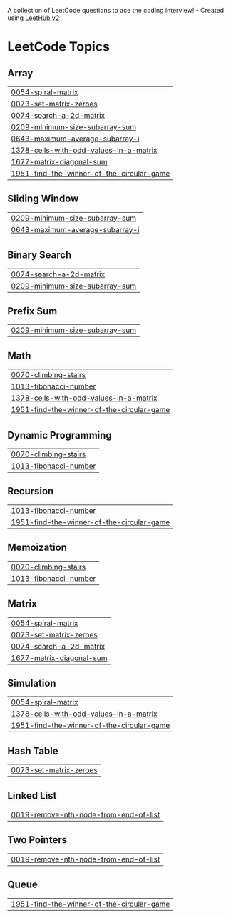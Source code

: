A collection of LeetCode questions to ace the coding interview! - Created using [LeetHub v2](https://github.com/arunbhardwaj/LeetHub-2.0)
<!---LeetCode Topics Start-->
# LeetCode Topics
## Array
|  |
| ------- |
| [0054-spiral-matrix](https://github.com/AripalliChethan/leetcode/tree/master/0054-spiral-matrix) |
| [0073-set-matrix-zeroes](https://github.com/AripalliChethan/leetcode/tree/master/0073-set-matrix-zeroes) |
| [0074-search-a-2d-matrix](https://github.com/AripalliChethan/leetcode/tree/master/0074-search-a-2d-matrix) |
| [0209-minimum-size-subarray-sum](https://github.com/AripalliChethan/leetcode/tree/master/0209-minimum-size-subarray-sum) |
| [0643-maximum-average-subarray-i](https://github.com/AripalliChethan/leetcode/tree/master/0643-maximum-average-subarray-i) |
| [1378-cells-with-odd-values-in-a-matrix](https://github.com/AripalliChethan/leetcode/tree/master/1378-cells-with-odd-values-in-a-matrix) |
| [1677-matrix-diagonal-sum](https://github.com/AripalliChethan/leetcode/tree/master/1677-matrix-diagonal-sum) |
| [1951-find-the-winner-of-the-circular-game](https://github.com/AripalliChethan/leetcode/tree/master/1951-find-the-winner-of-the-circular-game) |
## Sliding Window
|  |
| ------- |
| [0209-minimum-size-subarray-sum](https://github.com/AripalliChethan/leetcode/tree/master/0209-minimum-size-subarray-sum) |
| [0643-maximum-average-subarray-i](https://github.com/AripalliChethan/leetcode/tree/master/0643-maximum-average-subarray-i) |
## Binary Search
|  |
| ------- |
| [0074-search-a-2d-matrix](https://github.com/AripalliChethan/leetcode/tree/master/0074-search-a-2d-matrix) |
| [0209-minimum-size-subarray-sum](https://github.com/AripalliChethan/leetcode/tree/master/0209-minimum-size-subarray-sum) |
## Prefix Sum
|  |
| ------- |
| [0209-minimum-size-subarray-sum](https://github.com/AripalliChethan/leetcode/tree/master/0209-minimum-size-subarray-sum) |
## Math
|  |
| ------- |
| [0070-climbing-stairs](https://github.com/AripalliChethan/leetcode/tree/master/0070-climbing-stairs) |
| [1013-fibonacci-number](https://github.com/AripalliChethan/leetcode/tree/master/1013-fibonacci-number) |
| [1378-cells-with-odd-values-in-a-matrix](https://github.com/AripalliChethan/leetcode/tree/master/1378-cells-with-odd-values-in-a-matrix) |
| [1951-find-the-winner-of-the-circular-game](https://github.com/AripalliChethan/leetcode/tree/master/1951-find-the-winner-of-the-circular-game) |
## Dynamic Programming
|  |
| ------- |
| [0070-climbing-stairs](https://github.com/AripalliChethan/leetcode/tree/master/0070-climbing-stairs) |
| [1013-fibonacci-number](https://github.com/AripalliChethan/leetcode/tree/master/1013-fibonacci-number) |
## Recursion
|  |
| ------- |
| [1013-fibonacci-number](https://github.com/AripalliChethan/leetcode/tree/master/1013-fibonacci-number) |
| [1951-find-the-winner-of-the-circular-game](https://github.com/AripalliChethan/leetcode/tree/master/1951-find-the-winner-of-the-circular-game) |
## Memoization
|  |
| ------- |
| [0070-climbing-stairs](https://github.com/AripalliChethan/leetcode/tree/master/0070-climbing-stairs) |
| [1013-fibonacci-number](https://github.com/AripalliChethan/leetcode/tree/master/1013-fibonacci-number) |
## Matrix
|  |
| ------- |
| [0054-spiral-matrix](https://github.com/AripalliChethan/leetcode/tree/master/0054-spiral-matrix) |
| [0073-set-matrix-zeroes](https://github.com/AripalliChethan/leetcode/tree/master/0073-set-matrix-zeroes) |
| [0074-search-a-2d-matrix](https://github.com/AripalliChethan/leetcode/tree/master/0074-search-a-2d-matrix) |
| [1677-matrix-diagonal-sum](https://github.com/AripalliChethan/leetcode/tree/master/1677-matrix-diagonal-sum) |
## Simulation
|  |
| ------- |
| [0054-spiral-matrix](https://github.com/AripalliChethan/leetcode/tree/master/0054-spiral-matrix) |
| [1378-cells-with-odd-values-in-a-matrix](https://github.com/AripalliChethan/leetcode/tree/master/1378-cells-with-odd-values-in-a-matrix) |
| [1951-find-the-winner-of-the-circular-game](https://github.com/AripalliChethan/leetcode/tree/master/1951-find-the-winner-of-the-circular-game) |
## Hash Table
|  |
| ------- |
| [0073-set-matrix-zeroes](https://github.com/AripalliChethan/leetcode/tree/master/0073-set-matrix-zeroes) |
## Linked List
|  |
| ------- |
| [0019-remove-nth-node-from-end-of-list](https://github.com/AripalliChethan/leetcode/tree/master/0019-remove-nth-node-from-end-of-list) |
## Two Pointers
|  |
| ------- |
| [0019-remove-nth-node-from-end-of-list](https://github.com/AripalliChethan/leetcode/tree/master/0019-remove-nth-node-from-end-of-list) |
## Queue
|  |
| ------- |
| [1951-find-the-winner-of-the-circular-game](https://github.com/AripalliChethan/leetcode/tree/master/1951-find-the-winner-of-the-circular-game) |
<!---LeetCode Topics End-->